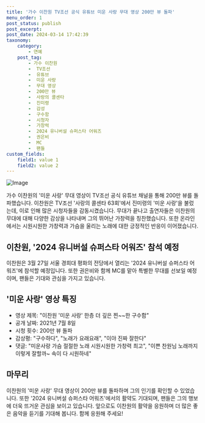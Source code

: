 ```yaml
---
title: '가수 이찬원 TV조선 공식 유튜브 미운 사랑 무대 영상 200만 뷰 돌파'
menu_order: 1
post_status: publish
post_excerpt: 
post_date: 2024-03-14 17:42:39
taxonomy:
    category:
        - 연예
    post_tag:
        - 가수 이찬원
        -  TV조선
        -  유튜브
        -  미운 사랑
        -  무대 영상
        -  200만 뷰
        -  사랑의 콜센타
        -  진미령
        -  감성
        -  구수함
        -  시청자
        -  가창력
        -  2024 유니버설 슈퍼스타 어워즈
        -  권은비
        -  MC
        -  팬들
custom_fields:
    field1: value 1
    field2: value 2
---
```


![Image](https://mimgnews.pstatic.net/image/144/2024/03/13/0000948865_001_20240313110404844.jpg?type=w540)

가수 이찬원의 '미운 사랑' 무대 영상이 TV조선 공식 유튜브 채널을 통해 200만 뷰를 돌파했습니다. 이찬원은 TV조선 '사랑의 콜센타 63회'에서 진미령의 '미운 사랑'을 불렀는데, 이로 인해 많은 시청자들을 감동시켰습니다. 무대가 끝나고 출연자들은 이찬원의 무대에 대해 다양한 감상을 나타내며 그의 뛰어난 가창력을 칭찬했습니다. 또한 온라인에서는 시원시원한 가창력과 가슴을 울리는 노래에 대한 긍정적인 반응이 이어졌습니다.
## 이찬원, '2024 유니버설 슈퍼스타 어워즈' 참석 예정
이찬원은 3월 27일 서울 경희대 평화의 전당에서 열리는 '2024 유니버설 슈퍼스타 어워즈'에 참석할 예정입니다. 또한 권은비와 함께 MC를 맡아 특별한 무대를 선보일 예정이며, 팬들은 기대와 관심을 가지고 있습니다.
## '미운 사랑' 영상 특징
- 영상 제목: "이찬원 '미운 사랑' 한층 더 깊은 찐~~한 구수함"
- 공개 날짜: 2021년 7월 8일
- 시청 횟수: 200만 뷰 돌파
- 감상평: "구수하다", "노래가 요래요래", "이야 진짜 잘한다"
- 댓글: "미운사랑 가슴 절절한 노래 시원시원한 가창력 최고", "이쁜 찬원님 노래까지 이렇게 잘할까~ 속이 다 시원하네"
## 마무리
이찬원의 '미운 사랑' 무대 영상이 200만 뷰를 돌파하며 그의 인기를 확인할 수 있었습니다. 또한 '2024 유니버설 슈퍼스타 어워즈'에서의 활약도 기대되며, 팬들은 그의 행보에 더욱 뜨거운 관심을 보이고 있습니다. 앞으로도 이찬원의 활약을 응원하며 더 많은 좋은 음악을 듣기를 기대해 봅니다. 함께 응원해 주세요!
